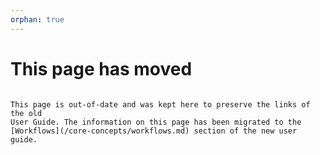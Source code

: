 ```yaml
---
orphan: true
---
```


# This page has moved

```{attention}

This page is out-of-date and was kept here to preserve the links of the old
User Guide. The information on this page has been migrated to the
[Workflows](/core-concepts/workflows.md) section of the new user guide.
```
